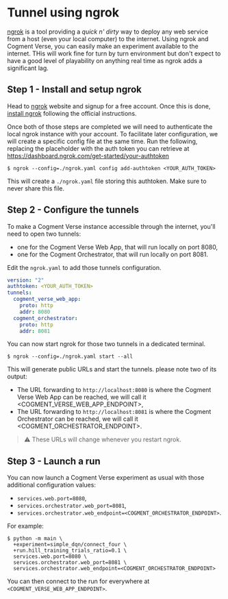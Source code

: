 # Tunnel using ngrok

[ngrok](https://ngrok.com) is a tool providing a _quick n' dirty_ way to deploy any web service from a host (even your local computer) to the internet. Using ngrok and Cogment Verse, you can easily make an experiment available to the internet. THis will work fine for turn by turn environment but don't expect to have a good level of playability on anything real time as ngrok adds a significant lag.

## Step 1 - Install and setup ngrok

Head to [ngrok](https://ngrok.com) website and signup for a free account. Once this is done, [install ngrok](https://ngrok.com/download) following the official instructions.

Once both of those steps are completed we will need to authenticate the local ngrok instance with your account. To facilitate later configuration, we will create a specific config file at the same time. Run the following, replacing the placeholder with the auth token you can retrieve at <https://dashboard.ngrok.com/get-started/your-authtoken>

```console
$ ngrok --config=./ngrok.yaml config add-authtoken <YOUR_AUTH_TOKEN>
```

This will create a `./ngrok.yaml` file storing this authtoken. Make sure to never share this file.

## Step 2 - Configure the tunnels

To make a Cogment Verse instance accessible through the internet, you'll need to open two tunnels:

- one for the Cogment Verse Web App, that will run locally on port 8080,
- one for the Cogment Orchestrator, that will run locally on port 8081.

Edit the `ngrok.yaml` to add those tunnels configuration.

```yaml
version: "2"
authtoken: <YOUR_AUTH_TOKEN>
tunnels:
  cogment_verse_web_app:
    proto: http
    addr: 8080
  cogment_orchestrator:
    proto: http
    addr: 8081
```

You can now start ngrok for those two tunnels in a dedicated terminal.

```console
$ ngrok --config=./ngrok.yaml start --all
```

This will generate public URLs and start the tunnels. please note two of its output:

- The URL forwarding to `http://localhost:8080` is where the Cogment Verse Web App can be reached, we will call it <COGMENT_VERSE_WEB_APP_ENDPOINT>,
- The URL forwarding to `http://localhost:8081` is where the Cogment Orchestrator can be reached, we will call it <COGMENT_ORCHESTRATOR_ENDPOINT>.

> ⚠️ These URLs will change whenever you restart ngrok.

## Step 3 - Launch a run

You can now launch a Cogment Verse experiment as usual with those additional configuration values:

- `services.web.port=8080`,
- `services.orchestrator.web_port=8081`,
- `services.orchestrator.web_endpoint=<COGMENT_ORCHESTRATOR_ENDPOINT>`.

For example:

```console
$ python -m main \
  +experiment=simple_dqn/connect_four \
  +run.hill_training_trials_ratio=0.1 \
  services.web.port=8080 \
  services.orchestrator.web_port=8081 \
  services.orchestrator.web_endpoint=<COGMENT_ORCHESTRATOR_ENDPOINT>
```

You can then connect to the run for everywhere at `<COGMENT_VERSE_WEB_APP_ENDPOINT>`.
